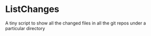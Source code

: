 ListChanges
===========

A tiny script to show all the changed files in all the git repos under a particular directory
